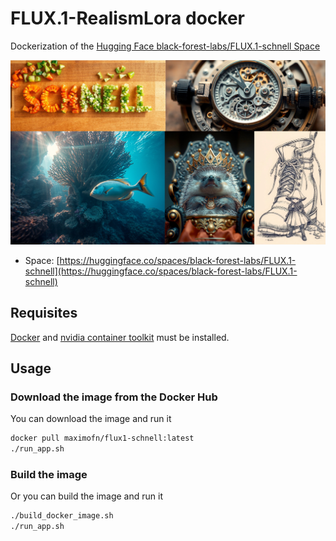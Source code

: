 # FLUX.1-RealismLora docker

Dockerization of the [Hugging Face black-forest-labs/FLUX.1-schnell Space](https://huggingface.co/spaces/black-forest-labs/FLUX.1-schnell)

![FLUX.1-schnell](https://raw.githubusercontent.com/maximofn/FLUX.1-schnell-docker/refs/heads/main/schnell.jpeg)

 * Space: [https://huggingface.co/spaces/black-forest-labs/FLUX.1-schnell](https://huggingface.co/spaces/black-forest-labs/FLUX.1-schnell)

## Requisites

[Docker](https://docs.docker.com/desktop/) and [nvidia container toolkit](https://docs.nvidia.com/datacenter/cloud-native/container-toolkit/latest/install-guide.html) must be installed.

## Usage

### Download the image from the Docker Hub

You can download the image and run it

```bash
docker pull maximofn/flux1-schnell:latest
./run_app.sh
```

### Build the image

Or you can build the image and run it

```bash
./build_docker_image.sh
./run_app.sh
```